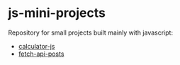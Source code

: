 # js-mini-projects
Repository for small projects built mainly with javascript:

- [calculator-js](https://github.com/LucasMorais1998/js-mini-projects/tree/main/calculator-js)
- [fetch-api-posts](https://github.com/LucasMorais1998/js-mini-projects/tree/main/fetch-api-posts)
